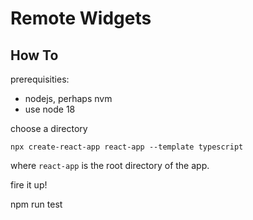 # Remote Widgets

## How To

prerequisities:

- nodejs, perhaps nvm
- use node 18

choose a directory

```shell
npx create-react-app react-app --template typescript
```

where `react-app` is the root directory of the app.

fire it up!

npm run test